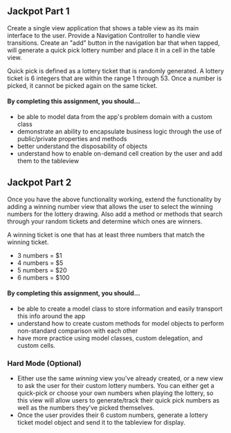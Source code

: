 ## Jackpot Part 1

Create a single view application that shows a table view as its main interface to the user. Provide a Navigation Controller to handle view transitions. Create an "add" button in the navigation bar that when tapped, will generate a quick pick lottery number and place it in a cell in the table view.

Quick pick is defined as a lottery ticket that is randomly generated. A lottery ticket is 6 integers that are within the range 1 through 53. Once a number is picked, it cannot be picked again on the same ticket.

#### By completing this assignment, you should...
* be able to model data from the app's problem domain with a custom class
* demonstrate an ability to encapsulate business logic through the use of public/private properties and methods
* better understand the disposability of objects
* understand how to enable on-demand cell creation by the user and add them to the tableview

## Jackpot Part 2

Once you have the above functionality working, extend the functionality by adding a winning number view that allows the user to select the winning numbers for the lottery drawing. Also add a method or methods that search through your random tickets and determine which ones are winners.

A winning ticket is one that has at least three numbers that match the winning ticket.

* 3 numbers = $1
* 4 numbers = $5
* 5 numbers = $20
* 6 numbers = $100

#### By completing this assignment, you should...

* be able to create a model class to store information and easily transport this info around the app
* understand how to create custom methods for model objects to perform non-standard comparison with each other
* have more practice using model classes, custom delegation, and custom cells.

### Hard Mode (Optional)

* Either use the same _winning_ view you've already created, or a new view to ask the user for their custom lottery numbers. You can either get a quick-pick or choose your own numbers when playing the lottery, so this view will allow users to generate/track their quick pick numbers as well as the numbers they've picked themselves.
* Once the user provides their 6 custom numbers, generate a lottery ticket model object and send it to the tableview for display.
